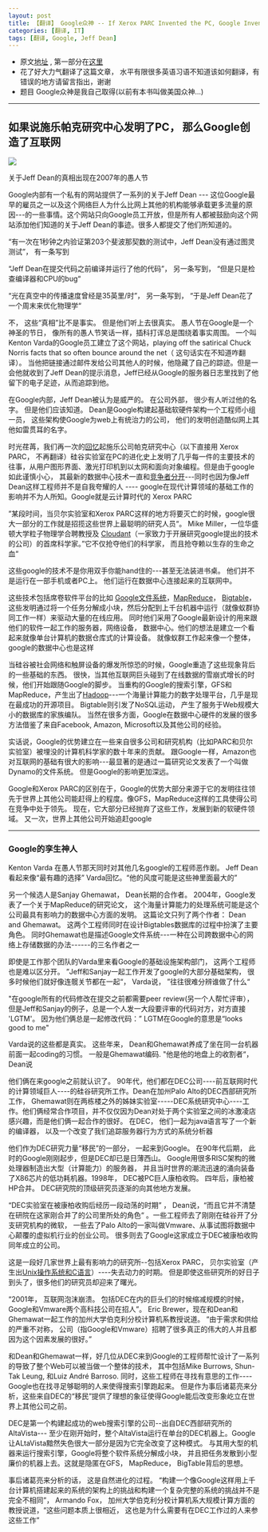 ```yaml
---
layout: post
title: 【翻译】 Google众神 -- If Xerox PARC Invented the PC, Google Invented the Internet Part 1.
categories: [翻译, IT]
tags: [翻译, Google, Jeff Dean]
---
```


- 原文[地址](http://www.wired.com/wiredenterprise/2012/08/google-as-xerox-parc/all/)
   , 第一部分在[这里](http://www.liugj.com/2013/03/Google-Gods-part2/) 
- 花了好大力气翻译了这篇文章， 水平有限很多英语习语不知道该如何翻译，有错误的地方请留言指出，谢谢
-  题目 Google众神是我自己取得(以前有本书叫做美国众神...)


---------------------------------------

## 如果说施乐帕克研究中心发明了PC， 那么Google创造了互联网 ##



![](http://ww4.sinaimg.cn/large/a7480316jw1e39e2hsgyhj.jpg)


关于Jeff Dean的真相出现在2007年的愚人节

  Google内部有一个私有的网站提供了一系列的关于Jeff Dean --- 这位Google最早的雇员之一以及这个网络巨人为什么比网上其他的机构能够承载更多流量的原因---的一些事情。这个网站只向Google员工开放，但是所有人都被鼓励向这个网站添加他们知道的关于Jeff Dean的事迹。很多人都提交了他们所知道的。

“有一次在1秒钟之内验证第203个斐波那契数的测试中，Jeff Dean没有通过图灵测试”， 有一条写到

“Jeff Dean在提交代码之前编译并运行了他的代码”， 另一条写到， “但是只是检查编译器和CPU的bug“

“光在真空中的传播速度曾经是35英里/时”， 另一条写到， “于是Jeff Dean花了一个周末来优化物理学“

  不， 这些“真相”比不是事实。 但是他们听上去很真实。 愚人节在Google是一个神圣的节日， 像所有的愚人节笑话一样，插科打诨总是围绕着事实周围。 一个叫Kenton Varda的Google员工建立了这个网站，playing off the satirical Chuck Norris facts that so often bounce around the net（ 这句话实在不知道咋翻译）。 当他把链接通过邮件发给公司其他人的时候，他隐藏了自己的踪迹。但是一会他就收到了Jeff Dean的提示消息，Jeff已经从Google的服务器日志里找到了他留下的电子足迹，从而追踪到他。

  在Google内部，Jeff Dean被认为是威严的。 在公司外部， 很少有人听过他的名字。 但是他们应该知道。 Dean是Google构建起基础软硬件架构一个工程师小组一员， 这些架构使Google为web上有统治力的公司， 他们的发明创造酷似网上其他如雷贯耳的名字。


  时光荏苒，我们再一次的[回忆](http://www.techspot.com/guides/477-xerox-parc-tech-contributions/)起施乐公司帕克研究中心（以下直接用 Xerox PARC， 不再翻译）硅谷实验室在PC的进化史上发明了几乎每一件的主要技术的往事，从用户图形界面、激光打印机到以太网和面向对象编程。但是由于google如此谨慎小心， 其最新的数据中心技术一直和[竞争者分开](http://www.wired.com/wiredenterprise/2012/03/google-miner-helmet/)---同时也因为像Jeff Dean这样工程师并不是自我夸耀的人 ----  google在现代计算领域的基础工作的影响并不为人所知。Google就是云计算时代的 Xerox PARC

  ”某段时间，当贝尔实验室和Xerox PARC这样的地方将要灭亡的时候，google很大一部分的工作就是招揽这些世界上最聪明的研究人员“。 Mike Miller，一位华盛顿大学粒子物理学合聘教授及 [Cloudant](https://cloudant.com/)（一家致力于开展研究google提出的技术的公司）的首席科学家。”它不仅抢夺他们的科学家， 而且抢夺赖以生存的生命之血“

  这些google的技术不是你用双手你能hand住的---甚至无法装进书桌。 他们并不是运行在一部手机或者PC上。 他们运行在数据中心连接起来的互联网中。


  这些技术包括席卷软件平台的比如 [Google文件系统](http://research.google.com/archive/gfs.html)，[MapReduce](http://research.google.com/archive/mapreduce.html)， [Bigtable](http://research.google.com/archive/bigtable.html)， 这些发明通过将一个任务分解成小块，然后分配到上千台机器中运行（就像蚁群协同工作一样）来驱动大量的在线应用。 同时他们采用了Google最新设计的用来跟他们的软件一起工作的服务器，网络设备， 数据中心。他们的想法是建立一个看起来就像单台计算机的数据仓库式的计算设备。 就像蚁群工作起来像一个整体，google的数据中心也是这样


  当硅谷被社会网络和触屏设备的爆发所惊恐的时候，Google重造了这些现象背后的一些基础的东西。 很快，当其他互联网巨头碰到了在线数据的雪崩式增长的时候，他们开始跟随Google的脚步。 当重构的Google的搜索引擎，GFS和MapReduce，产生出了[Hadoop](http://www.wired.com/wiredenterprise/2011/10/how-yahoo-spawned-hadoop/)---一个海量计算能力的数字处理平台，几乎是现在最成功的开源项目。 Bigtable则引发了NoSQL运动， 产生了服务于Web规模大小的数据库的家族编队。 当然在很多方面，Google在数据中心硬件的发展的很多方法借鉴了来自Facebook, Amazon, Microsoft以及其他公司的经验。


  实话说，Google的优势建立在一些来自很多公司和研究机构（比如PARC和贝尔实验室）被埋没的计算机科学家的数十年来的贡献。 跟Google一样，Amazon也对互联网的基础有很大的影响---最显著的是通过一篇研究论文发表了一个叫做Dynamo的文件系统。 但是Google的影响更加深远。

  Google和Xerox PARC的区别在于，Google的优势大部分来源于它的发明往往领先于世界上其他公司能赶得上的程度。像GFS，MapReduce这样的工具使得公司在竞争中处于领先。 现在，它大部分已经抛弃了这些工作，发展到新的软硬件领域。 又一次，世界上其他公司开始追赶google

---------------------------------------
### Google的孪生神人 ###

  Kenton Varda 在愚人节那天同时对其他几名google的工程师恶作剧。 Jeff Dean看起来像“最有趣的选择” Varda回忆。“他的风度可能是这些神里面最大的”

  另一个候选人是Sanjay Ghemawat， Dean长期的合作者。 2004年，Google发表了一个关于MapReduce的研究论文， 这个海量计算能力的处理系统可能是这个公司最具有影响力的数据中心方面的发明。 这篇论文只列了两个作者： Dean and Ghemawat。 这两个工程师同时在设计Bigtables数据库的过程中扮演了主要角色。 同时Ghemawat也是描述Google文件系统---一种在公司跨数据中心的网络上存储数据的办法------的三名作者之一


  即使是工作那个团队的Varda里来看Google的基础设施架构部门， 这两个工程师也是难以区分开。 ”Jeff和Sanjay一起工作开发了google的大部分基础架构， 很多时候他们就好像连髋关节都在一起“， Varda说， ”往往很难分辨谁做了什么“

  "在google所有的代码修改在提交之前都需要peer review(另一个人帮忙评审）， 但是Jeff和Sanjay的例子，总是一个人发一大段要评审的代码对方，对方直接 'LGTM'。 因为他们俩总是一起修改代码：”  LGTM在Google的意思是“looks  good to  me"

  Varda说的这些都是真实。 这些年来， Dean和Ghemawat养成了坐在同一台机器前面一起coding的习惯。 一般是Ghemawat编码. "他是他的地盘上的收割者“， Dean说

  他们俩在来google之前就认识了。 90年代，他们都在DEC公司----前互联网时代的计算领域巨人----的硅谷研究所工作。Dean在加州Palo Alto的DEC西部研究所工作， Ghemawat则在两栋楼之外的姊妹实验室-----DEC系统研究中心----工作。他们俩经常合作项目，并不仅仅因为Dean对处于两个实验室之间的冰激凌店感兴趣，而是他们俩一起合作的很好。 在DEC， 他们一起为java语言写了一个新的编译器， 以及一个改变了我们追踪服务器行为方式的系统分析器


  他们作为DEC研究力量“移民”的一部分， 一起来到Google。 在90年代后期， 此时的Google刚刚起步，但是DEC却已是日薄西山。 Google用很多RISC架构的微处理器制造出大型（计算能力）的服务器， 并且当时世界的潮流迅速的涌向装备了X86芯片的低功耗机器。1998年， DEC被PC巨人康柏收购。 四年后，康柏被HP合并。 DEC研究院的顶级研究员逐渐的向其他地方发展。

“DEC实验室在被康柏收购后经历一段动荡的时期” ， Dean说，“而且它并不清楚在研院在这家刚合并了的公司里所处的角色“ 。一些工程师去了刚刚在硅谷开了分支研究机构的微软， 一些去了Palo Alto的一家叫做Vmware、从事试图将数据中心颠覆的虚拟机行业的创业公司。 很多则去了Google这家成立于DEC被康柏收购同年成立的公司。

  这是一段好几家世界上最有影响力的研究所--包括Xerox PARC， 贝尔实验室（产生出[Unix操作系统和C语言](http://www.wired.com/wiredenterprise/2011/10/thedennisritchieeffect/)）----失去动力的时期。 但是即使这些研究所的好日子到头了，很多他们的研究员却迎来了曙光。

  “2001年， 互联网泡沫崩溃。 包括DEC在内的巨头们的时候缩减规模的时候， Google和Vmware两个高科技公司在招人”。 Eric Brewer，现在和Dean和Ghemawat一起工作的加州大学伯克利分校计算机系教授说道。 “由于需求和供给的严重不对称， 公司（指Google和Vmware）招聘了很多真正的伟大的人并且都因为这个因素发展的很好。”


  和Dean和Ghemawat一样，好几位从DEC来到Google的工程师帮忙设计了一系列的导致了整个Web可以被当做一个整体的技术， 其中包括Mike Burrows, Shun-Tak Leung, 和Luiz André Barroso. 同时，这些工程师在寻找有意思的工作----Google也在找寻足够聪明的人来使得搜索引擎跑起来。 但是作为事后诸葛亮来分析，这些来自DEC的“移民”提供了理想的象征使得Google能后改变形象屹立在世界上其他公司之前。

  DEC是第一个构建起成功的web搜索引擎的公司--出自DEC西部研究所的AltaVista--- 至少在刚开始时，整个AltaVista运行在单台的DEC机器上。Google让ALtaVista黯然失色很大一部分是因为它完全改变了这种模式。 与其用大型的机器来运行搜索引擎，Google将整个软件系统分解成小块， 并且把任务发散到小型廉价的机器上去。这就是隐匿在GFS， MapReduce， BigTable背后的思想。

  事后诸葛亮来分析的话， 这是自然进化的过程。 “构建一个像Google这样用上千台计算机搭建起来的系统的架构上的挑战和构建一个复杂完整的系统的挑战并不是完全不相同”， Armando Fox， 加州大学伯克利分校计算机系大规模计算方面的教授说道，“这些问题本质上很相近， 这也是为什么需要有在DEC工作过的人来参这些工作”



